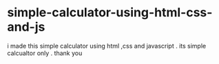 # simple-calculator-using-html-css-and-js 
i made this simple calculator using html ,css and javascript .
its simple calcualtor only . 
thank you 
